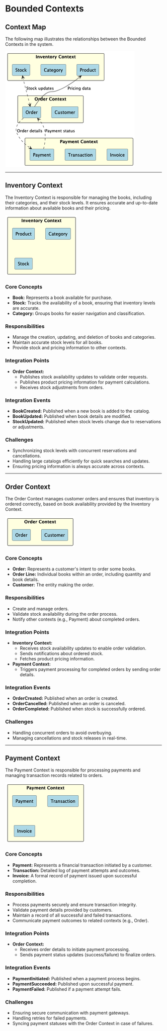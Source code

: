 # Bounded Contexts

## Context Map

The following map illustrates the relationships between the Bounded Contexts in the system.

![Context Map](bounded-context-diagrams/rendered/context_map.png)

---

## Inventory Context

The Inventory Context is responsible for managing the books, including their categories, and their stock levels. It
ensures accurate and up-to-date information about available books and their pricing.

![Inventory Context](bounded-context-diagrams/rendered/inventory_context.png)

### Core Concepts
- **Book:** Represents a book available for purchase.
- **Stock:** Tracks the availability of a book, ensuring that inventory levels are accurate.
- **Category:** Groups books for easier navigation and classification.

### Responsibilities
- Manage the creation, updating, and deletion of books and categories.
- Maintain accurate stock levels for all books.
- Provide stock and pricing information to other contexts.

### Integration Points
- **Order Context:**
    - Publishes stock availability updates to validate order requests.
    - Publishes product pricing information for payment calculations.
    - Receives stock adjustments from orders.

### Integration Events
- **BookCreated:** Published when a new book is added to the catalog.
- **BookUpdated:** Published when book details are modified.
- **StockUpdated:** Published when stock levels change due to reservations or adjustments.

### Challenges
- Synchronizing stock levels with concurrent reservations and cancellations.
- Handling large catalogs efficiently for quick searches and updates.
- Ensuring pricing information is always accurate across contexts.

---

## Order Context

The Order Context manages customer orders and ensures that inventory is ordered correctly, based on book availability
provided by the Inventory Context.

![Order Context](bounded-context-diagrams/rendered/order_context.png)

### Core Concepts
- **Order:** Represents a customer's intent to order some books.
- **Order Line:** Individual books within an order, including quantity and book details.
- **Customer:** The entity making the order.

### Responsibilities
- Create and manage orders.
- Validate stock availability during the order process.
- Notify other contexts (e.g., Payment) about completed orders.

### Integration Points
- **Inventory Context:**
    - Receives stock availability updates to enable order validation.
    - Sends notifications about ordered stock.
    - Fetches product pricing information.
- **Payment Context:**
    - Triggers payment processing for completed orders by sending order details.

### Integration Events
- **OrderCreated:** Published when an order is created.
- **OrderCancelled:** Published when an order is canceled.
- **OrderCompleted:** Published when stock is successfully ordered.

### Challenges
- Handling concurrent orders to avoid overbuying.
- Managing cancellations and stock releases in real-time.

---

## Payment Context

The Payment Context is responsible for processing payments and managing transaction records related to orders.

![Payment Context](bounded-context-diagrams/rendered/payment_context.png)

### Core Concepts
- **Payment:** Represents a financial transaction initiated by a customer.
- **Transaction:** Detailed log of payment attempts and outcomes.
- **Invoice:** A formal record of payment issued upon successful completion.

### Responsibilities
- Process payments securely and ensure transaction integrity.
- Validate payment details provided by customers.
- Maintain a record of all successful and failed transactions.
- Communicate payment outcomes to related contexts (e.g., Order).

### Integration Points
- **Order Context:**
    - Receives order details to initiate payment processing.
    - Sends payment status updates (success/failure) to finalize orders.

### Integration Events
- **PaymentInitiated:** Published when a payment process begins.
- **PaymentSucceeded:** Published upon successful payment.
- **PaymentFailed:** Published if a payment attempt fails.

### Challenges
- Ensuring secure communication with payment gateways.
- Handling retries for failed payments.
- Syncing payment statuses with the Order Context in case of failures.
